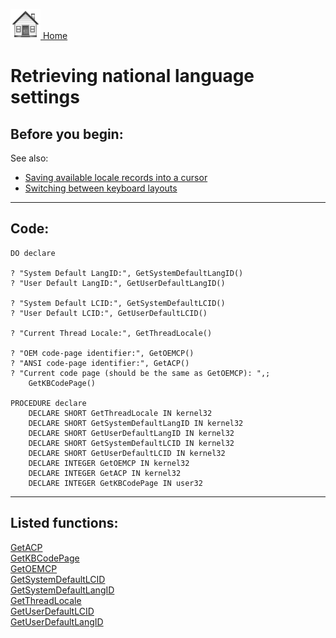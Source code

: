 [<img src="../images/home.png"> Home ](https://github.com/VFPX/Win32API)  

# Retrieving national language settings

## Before you begin:
See also:

<!-- Anatoliy * [LanguageBar ActiveX control](?solution=7)  --> 
* [Saving available locale records into a cursor](sample_076.md)  
* [Switching between keyboard layouts](sample_275.md)  
  
***  


## Code:
```foxpro  
DO declare

? "System Default LangID:", GetSystemDefaultLangID()
? "User Default LangID:", GetUserDefaultLangID()

? "System Default LCID:", GetSystemDefaultLCID()
? "User Default LCID:", GetUserDefaultLCID()

? "Current Thread Locale:", GetThreadLocale()

? "OEM code-page identifier:", GetOEMCP()
? "ANSI code-page identifier:", GetACP()
? "Current code page (should be the same as GetOEMCP): ",;
	GetKBCodePage()

PROCEDURE declare
	DECLARE SHORT GetThreadLocale IN kernel32
	DECLARE SHORT GetSystemDefaultLangID IN kernel32
	DECLARE SHORT GetUserDefaultLangID IN kernel32
	DECLARE SHORT GetSystemDefaultLCID IN kernel32
	DECLARE SHORT GetUserDefaultLCID IN kernel32
	DECLARE INTEGER GetOEMCP IN kernel32
	DECLARE INTEGER GetACP IN kernel32
	DECLARE INTEGER GetKBCodePage IN user32  
```  
***  


## Listed functions:
[GetACP](../libraries/kernel32/GetACP.md)  
[GetKBCodePage](../libraries/user32/GetKBCodePage.md)  
[GetOEMCP](../libraries/kernel32/GetOEMCP.md)  
[GetSystemDefaultLCID](../libraries/kernel32/GetSystemDefaultLCID.md)  
[GetSystemDefaultLangID](../libraries/kernel32/GetSystemDefaultLangID.md)  
[GetThreadLocale](../libraries/kernel32/GetThreadLocale.md)  
[GetUserDefaultLCID](../libraries/kernel32/GetUserDefaultLCID.md)  
[GetUserDefaultLangID](../libraries/kernel32/GetUserDefaultLangID.md)  

